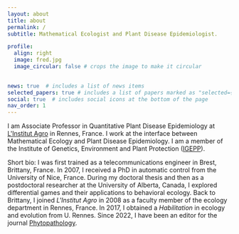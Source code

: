 ```yaml
---
layout: about
title: about
permalink: /
subtitle: Mathematical Ecologist and Plant Disease Epidemiologist. 

profile:
  align: right
  image: fred.jpg
  image_circular: false # crops the image to make it circular
  

news: true  # includes a list of news items
selected_papers: true # includes a list of papers marked as "selected={true}"
social: true  # includes social icons at the bottom of the page
nav_order: 1
---
```


I am Associate Professor in Quantitative Plant Disease Epidemiology at [L'Institut Agro](https://www.institut-agro.fr/en) in Rennes, France. I work at the interface between Mathematical Ecology and Plant Disease Epidemiology. I am a member of the Institute of Genetics, Environment and Plant Protection ([IGEPP](https://eng-igepp.rennes.hub.inrae.fr/)).

Short bio: I was first trained as a telecommunications engineer in Brest, Brittany, France. In 2007, I received a PhD in automatic control from the University of Nice, France. During my doctoral thesis and then as a postdoctoral researcher at the University of Alberta, Canada, I explored differential games and their applications to behavioral ecology. Back to Brittany, I joined *L'Institut Agro* in 2008 as a faculty member of the ecology department in Rennes, France. In 2017, I obtained a *Habilitation* in ecology and evolution from U. Rennes. Since 2022, I have been an editor for the journal [Phytopathology](https://apsjournals.apsnet.org/journal/phyto).
